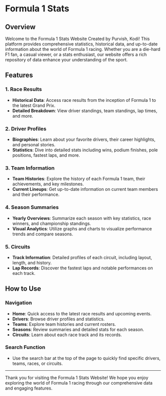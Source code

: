 # Formula 1 Stats
## Overview
Welcome to the Formula 1 Stats Website Created by Purvish, Kodi! This platform provides comprehensive statistics, historical data, and up-to-date information about the world of Formula 1 racing. 
Whether you are a die-hard F1 fan, a casual viewer, or a stats enthusiast, our website offers a rich repository of data enhance your understanding of the sport.

## Features

### 1. **Race Results**
- **Historical Data**: Access race results from the inception of Formula 1 to the latest Grand Prix.
- **Detailed Breakdown**: View driver standings, team standings, lap times, and more.

### 2. **Driver Profiles**
- **Biographies**: Learn about your favorite drivers, their career highlights, and personal stories.
- **Statistics**: Dive into detailed stats including wins, podium finishes, pole positions, fastest laps, and more.

### 3. **Team Information**
- **Team Histories**: Explore the history of each Formula 1 team, their achievements, and key milestones.
- **Current Lineups**: Get up-to-date information on current team members and their performance.

### 4. **Season Summaries**
- **Yearly Overviews**: Summarize each season with key statistics, race winners, and championship standings.
- **Visual Analytics**: Utilize graphs and charts to visualize performance trends and compare seasons.

### 5. **Circuits**
- **Track Information**: Detailed profiles of each circuit, including layout, length, and history.
- **Lap Records**: Discover the fastest laps and notable performances on each track.
  
## How to Use

### Navigation
- **Home**: Quick access to the latest race results and upcoming events.
- **Drivers**: Browse driver profiles and statistics.
- **Teams**: Explore team histories and current rosters.
- **Seasons**: Review summaries and detailed stats for each season.
- **Circuits**: Learn about each race track and its records.

### Search Function
- Use the search bar at the top of the page to quickly find specific drivers, teams, races, or circuits.

---

Thank you for visiting the Formula 1 Stats Website! We hope you enjoy exploring the world of Formula 1 racing through our comprehensive data and engaging features.
